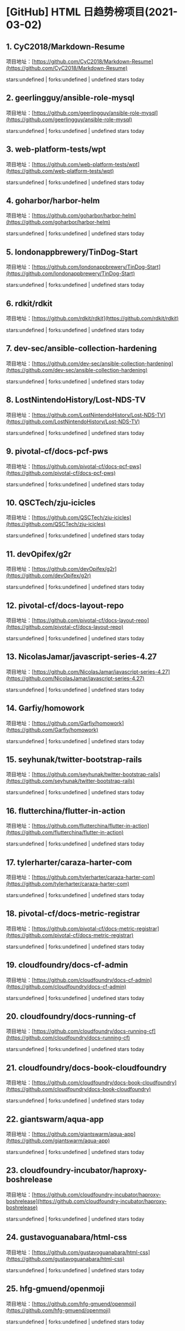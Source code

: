 # [GitHub] HTML 日趋势榜项目(2021-03-02)

## 1. CyC2018/Markdown-Resume 

项目地址：[https://github.com/CyC2018/Markdown-Resume](https://github.com/CyC2018/Markdown-Resume)

stars:undefined | forks:undefined | undefined stars today 



## 2. geerlingguy/ansible-role-mysql 

项目地址：[https://github.com/geerlingguy/ansible-role-mysql](https://github.com/geerlingguy/ansible-role-mysql)

stars:undefined | forks:undefined | undefined stars today 



## 3. web-platform-tests/wpt 

项目地址：[https://github.com/web-platform-tests/wpt](https://github.com/web-platform-tests/wpt)

stars:undefined | forks:undefined | undefined stars today 



## 4. goharbor/harbor-helm 

项目地址：[https://github.com/goharbor/harbor-helm](https://github.com/goharbor/harbor-helm)

stars:undefined | forks:undefined | undefined stars today 



## 5. londonappbrewery/TinDog-Start 

项目地址：[https://github.com/londonappbrewery/TinDog-Start](https://github.com/londonappbrewery/TinDog-Start)

stars:undefined | forks:undefined | undefined stars today 



## 6. rdkit/rdkit 

项目地址：[https://github.com/rdkit/rdkit](https://github.com/rdkit/rdkit)

stars:undefined | forks:undefined | undefined stars today 



## 7. dev-sec/ansible-collection-hardening 

项目地址：[https://github.com/dev-sec/ansible-collection-hardening](https://github.com/dev-sec/ansible-collection-hardening)

stars:undefined | forks:undefined | undefined stars today 



## 8. LostNintendoHistory/Lost-NDS-TV 

项目地址：[https://github.com/LostNintendoHistory/Lost-NDS-TV](https://github.com/LostNintendoHistory/Lost-NDS-TV)

stars:undefined | forks:undefined | undefined stars today 



## 9. pivotal-cf/docs-pcf-pws 

项目地址：[https://github.com/pivotal-cf/docs-pcf-pws](https://github.com/pivotal-cf/docs-pcf-pws)

stars:undefined | forks:undefined | undefined stars today 



## 10. QSCTech/zju-icicles 

项目地址：[https://github.com/QSCTech/zju-icicles](https://github.com/QSCTech/zju-icicles)

stars:undefined | forks:undefined | undefined stars today 



## 11. devOpifex/g2r 

项目地址：[https://github.com/devOpifex/g2r](https://github.com/devOpifex/g2r)

stars:undefined | forks:undefined | undefined stars today 



## 12. pivotal-cf/docs-layout-repo 

项目地址：[https://github.com/pivotal-cf/docs-layout-repo](https://github.com/pivotal-cf/docs-layout-repo)

stars:undefined | forks:undefined | undefined stars today 



## 13. NicolasJamar/javascript-series-4.27 

项目地址：[https://github.com/NicolasJamar/javascript-series-4.27](https://github.com/NicolasJamar/javascript-series-4.27)

stars:undefined | forks:undefined | undefined stars today 



## 14. Garfiy/homowork 

项目地址：[https://github.com/Garfiy/homowork](https://github.com/Garfiy/homowork)

stars:undefined | forks:undefined | undefined stars today 



## 15. seyhunak/twitter-bootstrap-rails 

项目地址：[https://github.com/seyhunak/twitter-bootstrap-rails](https://github.com/seyhunak/twitter-bootstrap-rails)

stars:undefined | forks:undefined | undefined stars today 



## 16. flutterchina/flutter-in-action 

项目地址：[https://github.com/flutterchina/flutter-in-action](https://github.com/flutterchina/flutter-in-action)

stars:undefined | forks:undefined | undefined stars today 



## 17. tylerharter/caraza-harter-com 

项目地址：[https://github.com/tylerharter/caraza-harter-com](https://github.com/tylerharter/caraza-harter-com)

stars:undefined | forks:undefined | undefined stars today 



## 18. pivotal-cf/docs-metric-registrar 

项目地址：[https://github.com/pivotal-cf/docs-metric-registrar](https://github.com/pivotal-cf/docs-metric-registrar)

stars:undefined | forks:undefined | undefined stars today 



## 19. cloudfoundry/docs-cf-admin 

项目地址：[https://github.com/cloudfoundry/docs-cf-admin](https://github.com/cloudfoundry/docs-cf-admin)

stars:undefined | forks:undefined | undefined stars today 



## 20. cloudfoundry/docs-running-cf 

项目地址：[https://github.com/cloudfoundry/docs-running-cf](https://github.com/cloudfoundry/docs-running-cf)

stars:undefined | forks:undefined | undefined stars today 



## 21. cloudfoundry/docs-book-cloudfoundry 

项目地址：[https://github.com/cloudfoundry/docs-book-cloudfoundry](https://github.com/cloudfoundry/docs-book-cloudfoundry)

stars:undefined | forks:undefined | undefined stars today 



## 22. giantswarm/aqua-app 

项目地址：[https://github.com/giantswarm/aqua-app](https://github.com/giantswarm/aqua-app)

stars:undefined | forks:undefined | undefined stars today 



## 23. cloudfoundry-incubator/haproxy-boshrelease 

项目地址：[https://github.com/cloudfoundry-incubator/haproxy-boshrelease](https://github.com/cloudfoundry-incubator/haproxy-boshrelease)

stars:undefined | forks:undefined | undefined stars today 



## 24. gustavoguanabara/html-css 

项目地址：[https://github.com/gustavoguanabara/html-css](https://github.com/gustavoguanabara/html-css)

stars:undefined | forks:undefined | undefined stars today 



## 25. hfg-gmuend/openmoji 

项目地址：[https://github.com/hfg-gmuend/openmoji](https://github.com/hfg-gmuend/openmoji)

stars:undefined | forks:undefined | undefined stars today 




